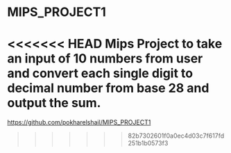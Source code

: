 # MIPS_PROJECT1

<<<<<<< HEAD
Mips Project to take an input of 10 numbers from user and convert each single digit to decimal number from base 28 and output the sum. 
=======
https://github.com/pokharelshail/MIPS_PROJECT1
>>>>>>> 82b7302601f0a0ec4d03c7f617fd251b1b0573f3
